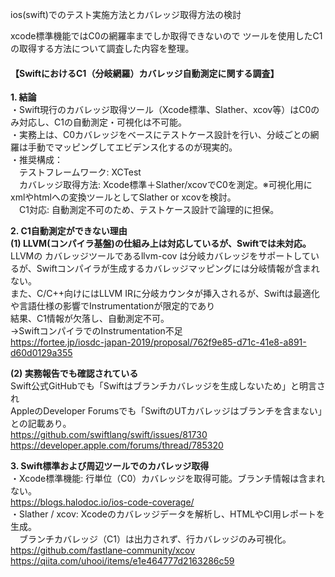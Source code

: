 ios(swift)でのテスト実施方法とカバレッジ取得方法の検討

xcode標準機能ではC0の網羅率までしか取得できないので
ツールを使用したC1の取得する方法について調査した内容を整理。

#### 【SwiftにおけるC1（分岐網羅）カバレッジ自動測定に関する調査】

**1. 結論**  
・Swift現行のカバレッジ取得ツール（Xcode標準、Slather、xcov等）はC0のみ対応し、C1の自動測定・可視化は不可能。  
・実務上は、C0カバレッジをベースにテストケース設計を行い、分岐ごとの網羅は手動でマッピングしてエビデンス化するのが現実的。  
・推奨構成：  
　テストフレームワーク: XCTest  
　カバレッジ取得方法: Xcode標準＋Slather/xcovでC0を測定。※可視化用にxmlやhtmlへの変換ツールとしてSlather or xcovを検討。   
　C1対応: 自動測定不可のため、テストケース設計で論理的に担保。  
  
**2. C1自動測定ができない理由**  
**(1) LLVM(コンパイラ基盤)の仕組み上は対応しているが、Swiftでは未対応。**  
LLVMの カバレッジツールであるllvm-cov は分岐カバレッジをサポートしているが、Swiftコンパイラが生成するカバレッジマッピングには分岐情報が含まれない。  
また、C/C++向けにはLLVM IRに分岐カウンタが挿入されるが、Swiftは最適化や言語仕様の影響でInstrumentationが限定的であり  
結果、C1情報が欠落し、自動測定不可。  
→SwiftコンパイラでのInstrumentation不足  
https://fortee.jp/iosdc-japan-2019/proposal/762f9e85-d71c-41e8-a891-d60d0129a355  

**(2) 実務報告でも確認されている**  
Swift公式GitHubでも「Swiftはブランチカバレッジを生成しないため」と明言され  
AppleのDeveloper Forumsでも「SwiftのUTカバレッジはブランチを含まない」との記載あり。  
https://github.com/swiftlang/swift/issues/81730  
https://developer.apple.com/forums/thread/785320  

 **3. Swift標準および周辺ツールでのカバレッジ取得**  
・Xcode標準機能: 行単位（C0）カバレッジを取得可能。ブランチ情報は含まれない。  
   https://blogs.halodoc.io/ios-code-coverage/  
・Slather / xcov: Xcodeのカバレッジデータを解析し、HTMLやCI用レポートを生成。  
　ブランチカバレッジ（C1）は出力されず、行カバレッジのみ可視化。  
   https://github.com/fastlane-community/xcov  
   https://qiita.com/uhooi/items/e1e464777d2163286c59  
